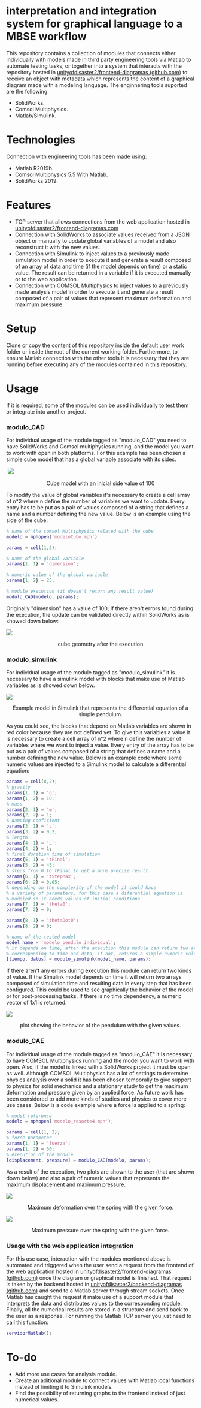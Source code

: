 

# interpretation and integration system for graphical language to a MBSE workflow 

This repository contains a collection of modules that connects either individually with models made in third party engineering tools via Matlab to automate testing tasks, or together into a system that interacts with the repository hosted in [unityofdisaster2/frontend-diagramas (github.com)][1] to receive an object with metadata which represents the content of a graphical diagram made with a modeling language. The enginnering tools suported are the following:

* SolidWorks. 
* Comsol Multiphysics. 
* Matlab/Simulink. 

# Technologies

Connection with engineering tools has been made using:

* Matlab R2019b.
* Comsol Multiphysics 5.5 With Matlab.
* SolidWorks 2019.

# Features

* TCP server that allows connections from the web application hosted in [unityofdisaster2/frontend-diagramas.com][1]
* Connection with SolidWorks to associate values received from a JSON object or manually to update global variables of a model and also reconstruct it with the new values. 
* Connection with Simulink to inject values to a previously made simulation model in order to execute it and generate a result composed of an array of data and time (if the model depends on time) or a static value. The result can be returned in a variable if it is executed manually or to the web application.
* Connection with COMSOL Multiphysics to inject values to a previously made analysis model in order to execute it and generate a result composed of a pair of values that represent maximum deformation and maximum pressure. 

# Setup

Clone or copy the content of this repository inside the default user work folder or inside the root of the current working folder. Furthermore, to ensure Matlab connection with the other tools it is necessary that they are running before executing any of the modules contained in this repository.

# Usage

If it is required, some of the modules can be used individually to test them or integrate into another project. 

### modulo_CAD

For individual usage of the module tagged as "modulo_CAD" you need to have SolidWorks and Comsol multiphysics running, and the model you want to work with open in both platforms. For this example has been chosen a simple cube model that has a global variable associate with its sides.

​											 ![](https://i.imgur.com/jeMjhI3.png) 

<center>Cube model with an inicial side value of 100</center>



To modify the value of global variables it's necessary to create a cell array of n*2 where n define the number of variables we want to update. Every entry has to be put as a pair of values composed of a string that defines a name and a number defining the new value. Below is an example using the side of the cube:

```matlab
% name of the comsol Multiphysics related with the cube
modelo = mphopen('modeloCubo.mph')

params = cell(1,2);

% name of the global variable
params{1, 1} = 'dimension';

% numeric value of the global variable 
params{1, 2} = 25;

% module execution (it doesn't return any result value)
modulo_CAD(modelo, params);

```

Originally "dimension" has a value of 100; if there aren't errors found during the execution, the update can be validated directly within SolidWorks as is showed down below:

![](https://i.imgur.com/q6aZt2g.png)

<center>cube geometry after the execution</center>



### modulo_simulink 

For individual usage of the module tagged as "modulo_simulink" it is necessary to have a simulink model with blocks that make use of Matlab variables as is showed down below.  

![](https://i.imgur.com/vk3AipY.png)

<center>Example model in Simulink that represents the differential equation of a simple pendulum.</center>



As you could see, the blocks that depend on Matlab variables are shown in red color because they are not defined yet. To give this variables a value it is necessary to create a cell array of n*2 where n define the number of variables where we want to inject a value. Every entry of the array has to be put as a pair of values composed of a string that defines a name and a number defining the new value. Below is an example code where some numeric values are injected to a Simulink model to calculate a differential equation:

```matlab
params = cell(8,2);
% gravity
params{1, 1} = 'g';
params{1, 2} = 10;
% mass
params{2, 1} = 'm';
params{2, 2} = 1;
% damping coeficient
params{3, 1} = 'c';
params{3, 2} = 0.2;
% length
params{4, 1} = 'L';
params{4, 2} = 1;
% final duration time of simulation
params{5, 1} = 'tFinal';
params{5, 2} = 45;
% steps from 0 to tFinal to get a more precise result
params{6, 1} = 'tStepMax';
params{6, 2} = 0.05;
% depending on the complexity of the model it could have 
% a variety of parameters, for this case a diferential equation is
% modeled so it needs values of initial conditions
params{7, 1} = 'theta0';
params{7, 2} = 0;

params{8, 1} = 'thetaDot0';
params{8, 2} = 0;

% name of the tested model
model_name = 'modelo_pendulo_individual';
% if depends on time, after the execution this module can return two arrays
% corresponding to time and data, if not, returns a simple numeric value
[tiempo, datos] = modulo_simulink(model_name, params);
```

If there aren't any errors during execution this module can return two kinds of value. If the Simulink model depends on time it will return two arrays composed of simulation time and resulting data in every step that has been configured. This could be used to see graphically the behavior of the model or for post-processing tasks. If there is no time dependency, a numeric vector of 1x1 is returned.

![](https://i.imgur.com/xoBCu1o.png)

<center>plot showing the behavior of the pendulum with the given values.</center>



### modulo_CAE

For individual usage of the module tagged as "modulo_CAE" it is necessary to have COMSOL Multiphysics running and the model you want to work with open. Also, if the model is linked with a SolidWorks project it must be open as well. Although COMSOL Multiphysics has a lot of settings to determine physics analysis over a solid it has been chosen temporally to give support to physics for solid mechanics and a stationary study to get the maximum deformation and pressure given by an applied force. As future work has been considered to add more kinds of studies and physics to cover more use cases. Below is a code example where a force is applied to a spring:

```matlab
% model reference
modelo = mphopen('modelo_resorte4.mph');

params = cell(1, 2);
% force parameter
params{1, 1} = 'fuerza';
params{1, 2} = 50;
% execution of the module 
[displacement, pressure] = modulo_CAE(modelo, params);
```

As a result of the execution, two plots are shown to the user (that are shown down below) and also a pair of numeric values that represents the maximum displacement and maximum pressure.



![](https://i.imgur.com/DFyHp5S.png)

<center>Maximum deformation over the spring with the given force.</center>





![](https://i.imgur.com/Wpktv6Q.png)

<center>Maximum pressure over the spring with the given force.</center>



### Usage with the web application integration

For this use case, interaction with the modules mentioned above is automated and triggered when the user send a request from the frontend of the web application hosted in [unityofdisaster2/frontend-diagramas (github.com)][1] once the diagram or graphical model is finished. That request is taken by the backend hosted in [unityofdisaster2/backend-diagramas (github.com)][2] and send to a Matlab server through stream sockets. Once Matlab has caught the request it make use of a support module that interprets the data and distributes values to the corresponding module. Finally, all the numerical results are stored in a structure and send back to the user as a response. For running the Matlab TCP server you just need to call this function: 

```matlab
servidorMatlab();
```



# To-do

* Add more use cases for analysis module.
* Create an aditional module to connect values with Matlab local functions instead of limiting it to Simulink models.
* Find the possibility of returning graphs to the frontend instead of just numerical values.



[1]: https://github.com/unityofdisaster2/frontend-diagramas

[2]: https://github.com/unityofdisaster2/backend-diagramas


